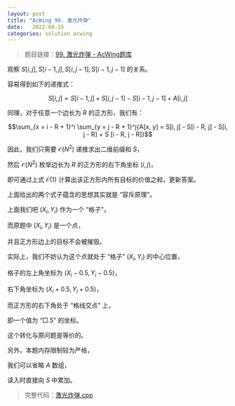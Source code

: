 ```yaml
---
layout: post
title: "AcWing 99. 激光炸弹"
date:   2022-08-15
categories: solution acwing
---
```


> 题目链接：<a href="https://www.acwing.com/problem/content/101/" target="_blank">99. 激光炸弹 - AcWing题库</a>

观察 $S[i, j], S[i - 1, j], S[i, j - 1], S[i - 1, j - 1]$ 的关系。

容易得到如下的递推式：

$$S[i, j] = S[i - 1, j] + S[i, j - 1] - S[i - 1, j - 1] + A[i, j]$$

同理，对于任意一个边长为 $R$ 的正方形，我们有：

$$\sum_{x = i - R + 1}^i \sum_{y = j - R + 1}^j{A[x, y] = S[i, j] - S[i - R, j] - S[i, j - R] + S [i - R, j - R]}$$

因此，我们只需要 $\mathcal{O}(N^2)$ 递推求出二维前缀和 $S$，

然后 $\mathcal{O}(N^2)$ 枚举边长为 $R$ 的正方形的右下角坐标 $(i, j)$，

即可通过上式 $\mathcal{O}(1)$ 计算出该正方形内所有目标的价值之和，更新答案。

上面给出的两个式子蕴含的思想其实就是 “容斥原理”。

上面我们吧 $(X_i, Y_i)$ 作为一个 “格子”，

而原题中 $(X_i, Y_i)$ 是一个点，

并且正方形边上的目标不会被摧毁。

实际上，我们不妨认为这个点就处于 “格子” $(X_i, Y_i)$ 的中心位置，

格子的左上角坐标为 $(X_i - 0.5, Y_i - 0.5)$，

右下角坐标为 $(X_i + 0.5, Y_i + 0.5)$，

而正方形的右下角处于 “格线交点” 上，

即一个值为 “□.5” 的坐标。

这个转化与原问题是等价的。

另外，本题内存限制较为严格，

我们可以省略 $A$ 数组，

读入时直接向 $S$ 中累加。

> 完整代码：<a href="https://gitee.com/lyccrius/oi/blob/master/AcWing/99/激光炸弹.cpp" target="_blank">激光炸弹.cpp</a>